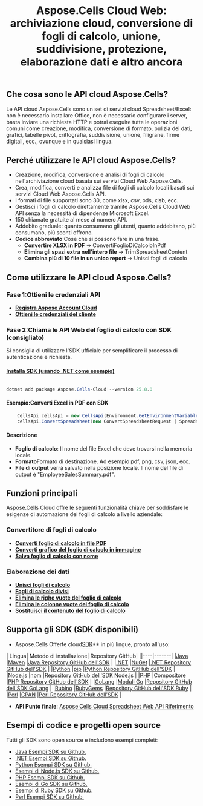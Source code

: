 ﻿---
title: "Aspose.Cells Cloud Web: archiviazione cloud, conversione di fogli di calcolo, unione, suddivisione, protezione, elaborazione dati e altro ancora"
second_title: Documen
ArticleTitle: "Aspose.Cells Cloud Web: Cloud storage, Spreadsheet conversion, merged, splitting, protecting, data processing, and mor"
linktitle: Centro sviluppatori
type: docs
url: /it/
description: Aspose.Cells Le API Web Cloud supportano Spreadsheet/Excel per creare, convertire, unire, dividere, proteggere ed eseguire operazioni sugli oggetti interni, tra le altre funzioni. Aspose.Cells Cloud fornisce un documento completo, supporta interfacce RESTful ed esempi di codice per aiutare gli sviluppatori a integrare rapidamente
weight: 10
kwords: Excel, Office Cloud, REST API, Foglio di calcolo, PDF, CSV, Json, Markdown, Aspose.Cells Documento Cloud
---
## Che cosa sono le API cloud Aspose.Cells?

Le API cloud Aspose.Cells sono un set di servizi cloud Spreadsheet/Excel: non è necessario installare Office, non è necessario configurare i server, basta inviare una richiesta HTTP e potrai eseguire tutte le operazioni comuni come creazione, modifica, conversione di formato, pulizia dei dati, grafici, tabelle pivot, crittografia, suddivisione, unione, filigrane, firme digitali, ecc., ovunque e in qualsiasi lingua.

## Perché utilizzare le API cloud Aspose.Cells?

- Creazione, modifica, conversione e analisi di fogli di calcolo nell'archiviazione cloud basata sui servizi Cloud Web Aspose.Cells.
- Crea, modifica, converti e analizza file di fogli di calcolo locali basati sui servizi Cloud Web Aspose.Cells API.
- I formati di file supportati sono 30, come xlsx, csv, ods, xlsb, ecc.
- Gestisci i fogli di calcolo direttamente tramite Aspose.Cells Cloud Web API senza la necessità di dipendenze Microsoft Excel.
- 150 chiamate gratuite al mese al numero API.
- Addebito graduale: quanto consumano gli utenti, quanto addebitano, più consumano, più sconti offrono.
- **Codice abbreviato**:Cose che si possono fare in una frase.
  - **Convertire XLSX in PDF** → ConvertiFoglioDiCalcoloInPdf
  - **Elimina gli spazi extra nell'intero file** → TrimSpreadsheetContent
  - **Combina più di 10 file in un unico report** → Unisci fogli di calcolo

## **Come utilizzare le API cloud Aspose.Cells?**

###  Fase 1:**Ottieni le credenziali API**

- **[Registra Aspose Account Cloud](https://dashboard.aspose.cloud/signup)**
- **[Ottieni le credenziali del cliente](https://dashboard.aspose.cloud/#/applications)**

###  Fase 2:**Chiama le API Web del foglio di calcolo con SDK (consigliato)**

Si consiglia di utilizzare l'SDK ufficiale per semplificare il processo di autenticazione e richiesta.

#### **[Installa SDK (usando .NET come esempio)](https://www.nuget.org/packages/Aspose.cells-Cloud/#readme-body-tab)**

```powershell

dotnet add package Aspose.Cells-Cloud --version 25.8.0

```

####  Esempio:**Converti Excel in PDF con SDK**

```C#
    CellsApi cellsApi = new CellsApi(Environment.GetEnvironmentVariable("ProductClientId"), Environment.GetEnvironmentVariable("ProductClientSecret"));
    cellsApi.ConvertSpreadsheet(new ConvertSpreadsheetRequest { Spreadsheet = "EmployeeSalesSummary.xlsx", format = "pdf" }, "EmployeeSalesSummary.pdf");
```

#### Descrizione

- **Foglio di calcolo**: Il nome del file Excel che deve trovarsi nella memoria locale.
- **Formato**Formato di destinazione. Ad esempio pdf, png, csv, json, ecc.
- **File di output** verrà salvato nella posizione locale. Il nome del file di output è "EmployeeSalesSummary.pdf".

## **Funzioni principali**

Aspose.Cells Cloud offre le seguenti funzionalità chiave per soddisfare le esigenze di automazione dei fogli di calcolo a livello aziendale:

### **Convertitore di fogli di calcolo**

- **[Converti foglio di calcolo in file PDF](https://docs.aspose.cloud/cells/convert-excel-file-to-pdf-file/)**
- **[Converti grafico del foglio di calcolo in immagine](https://docs.aspose.cloud/cells/convert-chart-to-image/)**
- **[Salva foglio di calcolo con nome](https://docs.aspose.cloud/cells/save-an-excel-file-as-other-formats-files/)**

### **Elaborazione dei dati**

- **[Unisci fogli di calcolo](https://docs.aspose.cloud/cells/merge-spreadsheets/)**
- **[Fogli di calcolo divisi](https://docs.aspose.cloud/cells/split-spreadsheet/)**
- **[Elimina le righe vuote del foglio di calcolo](https://docs.aspose.cloud/cells/delete-spreadsheet-blank-rows/)**
- **[Elimina le colonne vuote del foglio di calcolo](https://docs.aspose.cloud/cells/delete-spreadsheet-blank-columns/)**
- **[Sostituisci il contenuto del foglio di calcolo](https://docs.aspose.cloud/cells/replace-spreadsheet-content/)**

## Supporta gli SDK (**SDK disponibili**)

-  Aspose.Cells Offerte cloud[SDK](https://github.com/aspose-cells-cloud)** in più lingue, pronto all'uso:

| Lingua| Metodo di installazione| Repository GitHub|
||----|-------|
|[Java](https://www.oracle.com/java/) |[Maven](https://github.com/aspose-cells-cloud/aspose-cells-cloud-java/blob/master/Aspose.Cells.Cloud.pom.xml) |[Java Repository GitHub dell'SDK](https://github.com/aspose-cells-cloud/aspose-cells-cloud-java) |
|[.NET](https://dotnet.microsoft.com/) |[NuGet](https://www.nuget.org/packages/Aspose.cells-Cloud/#readme-body-tab) |[.NET Repository GitHub dell'SDK](https://github.com/aspose-cells-cloud/aspose-cells-cloud-dotnet) |
|[Python](https://www.python.org/) |[pip](https://pypi.org/project/asposecellscloud/) |[Python Repository GitHub dell'SDK](https://github.com/aspose-cells-cloud/aspose-cells-cloud-python) |
|[Node.js](https://nodejs.org/en) |[npm](https://www.npmjs.com/package/asposecellscloud) |[Repository GitHub dell'SDK Node.js](https://github.com/aspose-cells-cloud/aspose-cells-cloud-node) |
|[PHP](https://www.php.net/) |[Compositore](https://packagist.org/packages/aspose/cells-sdk-php) |[PHP Repository GitHub dell'SDK](https://github.com/aspose-cells-cloud/aspose-cells-cloud-php) |
|[GoLang](https://go.dev/) |[Moduli Go](https://pkg.go.dev/github.com/aspose-cells-cloud/aspose-cells-cloud-go/v25) |[Repository GitHub dell'SDK GoLang](https://github.com/aspose-cells-cloud/aspose-cells-cloud-go) |
|[Rubino](https://www.ruby-lang.org/) |[RubyGems](https://rubygems.org/gems/aspose_cells_cloud) |[Repository GitHub dell'SDK Ruby](https://github.com/aspose-cells-cloud/aspose-cells-cloud-ruby) |
|[Perl](https://www.perl.org/) |[CPAN](https://metacpan.org/dist/AsposeCellsCloud-CellsApi) |[Perl Repository GitHub dell'SDK](https://github.com/aspose-cells-cloud/aspose-cells-cloud-perl) |

- **API Punto finale**: [Aspose.Cells Cloud Spreadsheet Web API Riferimento](https://reference.aspose.cloud/cells/)

## **Esempi di codice e progetti open source**

Tutti gli SDK sono open source e includono esempi completi:

- [Java Esempi SDK su Github.](https://github.com/aspose-cells-cloud/aspose-cells-cloud-java/tree/master/Examples)
- [.NET Esempi SDK su Github.](https://github.com/aspose-cells-cloud/aspose-cells-cloud-dotnet/tree/master/examples)
- [Python Esempi SDK su Github.](https://github.com/aspose-cells-cloud/aspose-cells-cloud-python/tree/master/examples)
- [Esempi di Node.js SDK su Github.](https://github.com/aspose-cells-cloud/aspose-cells-cloud-node/tree/master/Examples)
- [PHP Esempi SDK su Github.](https://github.com/aspose-cells-cloud/aspose-cells-cloud-php/tree/master/examples)
- [Esempi di Go SDK su Github.](https://github.com/aspose-cells-cloud/aspose-cells-cloud-go/tree/master/examples)
- [Esempi di Ruby SDK su Github.](https://github.com/aspose-cells-cloud/aspose-cells-cloud-ruby/tree/master/examples)
- [Perl Esempi SDK su Github.](https://github.com/aspose-cells-cloud/aspose-cells-cloud-perl/tree/master/examples)
